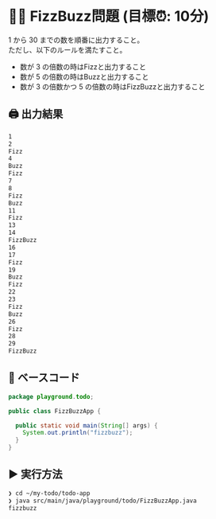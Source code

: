 # ✍🏻 FizzBuzz問題 (目標⏰: 10分)

1 から 30 までの数を順番に出力すること。  
ただし、以下のルールを満たすこと。

- 数が 3 の倍数の時はFizzと出力すること
- 数が 5 の倍数の時はBuzzと出力すること
- 数が 3 の倍数かつ 5 の倍数の時はFizzBuzzと出力すること

## 🖨️ 出力結果

```bash title="Windows Terminal"
1
2
Fizz
4
Buzz
Fizz
7
8
Fizz
Buzz
11
Fizz
13
14
FizzBuzz
16
17
Fizz
19
Buzz
Fizz
22
23
Fizz
Buzz
26
Fizz
28
29
FizzBuzz
```

## 🔰 ベースコード

```java title="FizzBuzzApp.java"
package playground.todo;

public class FizzBuzzApp {

  public static void main(String[] args) {
    System.out.println("fizzbuzz");
  }
}
```

## ▶️ 実行方法

```bash title="Windows Terminal"
❯ cd ~/my-todo/todo-app
❯ java src/main/java/playground/todo/FizzBuzzApp.java
fizzbuzz
```
